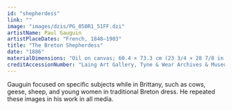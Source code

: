 ```yaml
---
id: "shepherdess"
link: ""
image: "images/dzis/PG_050R1_51FF.dzi"
artistName: Paul Gauguin
artistPlaceDates: "French, 1848–1903"
title: "The Breton Shepherdess"
date: "1886"
materialDimensions: "Oil on canvas; 60.4 × 73.3 cm (23 3/4 × 28 7/8 in.)"
creditAccessionNumber: "Laing Art Gallery, Tyne & Wear Archives & Museums, Newcastle upon Tyne"
---
```


Gauguin focused on specific subjects while in Brittany, such as cows, geese, sheep, and young women in traditional Breton dress. He repeated these images in his work in all media.
